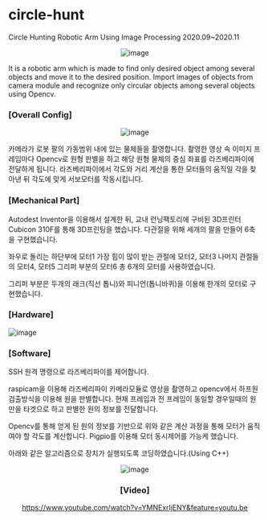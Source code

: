# circle-hunt
Circle Hunting Robotic Arm Using Image Processing
2020.09~2020.11<div align=center>
![image](https://github.com/moonjayden/circle-hunt/assets/139466574/0128872d-4027-45ba-8511-dda0e81023a9)
<div align=left>
It is a robotic arm which is made to find only desired object among several objects and move it to the desired position. Import images of objects from camera module and recognize only circular objects among several objects using Opencv.


 
### [Overall Config]
<div align=center>

![image](https://github.com/moonjayden/circle-hunt/assets/139466574/867ab801-93b9-493b-988a-bc78097bac88)
<div align=left>

 
카메라가 로봇 팔의 가동범위 내에 있는 물체들을 촬영합니다.  촬영한 영상 속 이미지 프레임마다 Opencv로 원형 판별을 하고 해당 원형 물체의 중심 좌표를 라즈베리파이에 전달하게 됩니다. 라즈베리파이에서 각도와 거리 계산을 통한 모터들의 움직일 각을 찾아낸 뒤 각도에 맞게 서보모터를 작동시킵니다. 

### [Mechanical Part]  
Autodest Inventor을 이용해서 설계한 뒤, 교내 런닝팩토리에 구비된 3D프린터 Cubicon 310F를 통해 3D프린팅을 했습니다.
다관절을 위해 세개의 팔을 만들어 6축을 구현했습니다.
 
좌우로 돌리는 하단부에 모터1
가장 힘이 많이 받는 관절에 모터2, 모터3
나머지 관절들의 모터4, 모터5
그리퍼 부분의 모터6
총 6개의 모터를 사용하였습니다.
 
그리퍼 부분은 두개의 래크(직선 톱니)와 피니언(톱니바퀴)을 이용해  한개의 모터로 구현했습니다. 



### [Hardware]<div align=center>
![image](https://github.com/moonjayden/circle-hunt/assets/139466574/e7dd4199-df17-4497-b40f-f8dc10834bf7)
<div align=left>

 
 
### [Software]
SSH 원격 명령으로 라즈베리파이를 제어합니다. 
 
raspicam을 이용해 라즈베리파이 카메라모듈로 영상을 촬영하고 opencv에서 하프원 검출방식을 이용해 원을 판별합니다. 현재 프레임과 전 프레임이 동일할 경우일때의 원만을 타겟으로 하고 판별한 원의 정보를 전달합니다.
 
Opencv를 통해 얻게 된 원의 정보를 기반으로 위와 같은 계산 과정을 통해 모터가 움직여야 할 각도를 계산합니다.
Pigpio를 이용해 모터 동시제어를 가능케 했습니다.
 
아래와 같은 알고리즘으로 장치가 실행되도록 코딩하였습니다.(Using C++)<div align=center>
![image](https://github.com/moonjayden/circle-hunt/assets/139466574/498ceaa9-1d85-4c3c-9a9b-bd804cefa63e)


### [Video]
https://www.youtube.com/watch?v=YMNExrljENY&feature=youtu.be
 

